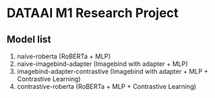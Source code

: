 # DATAAI M1 Research Project

## Model list

1. naive-roberta (RoBERTa + MLP)
2. naive-imagebind-adapter (Imagebind with adapter + MLP)
3. imagebind-adapter-contrastive (Imagebind with adapter + MLP + Contrastive Learning)
4. contrastive-roberta (RoBERTa + MLP + Contrastive Learning)
